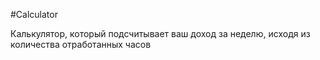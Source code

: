 #Calculator

Калькулятор, который подсчитывает ваш доход за неделю, исходя из количества отработанных часов

